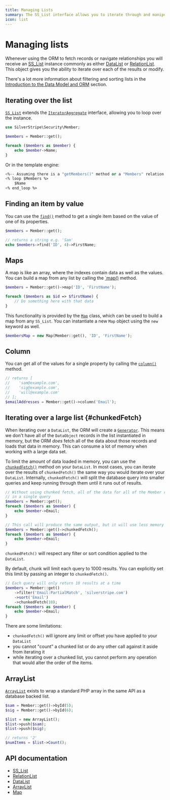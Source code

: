 ```yaml
---
title: Managing Lists
summary: The SS_List interface allows you to iterate through and manipulate a list of objects.
icon: list
---
```


# Managing lists

Whenever using the ORM to fetch records or navigate relationships you will receive an [SS_List](api:SilverStripe\ORM\SS_List) instance commonly as
either [DataList](api:SilverStripe\ORM\DataList) or [RelationList](api:SilverStripe\ORM\RelationList). This object gives you the ability to iterate over each of the results or
modify.

There's a lot more information about filtering and sorting lists in the [Introduction to the Data Model and ORM](/developer_guides/model/data_model_and_orm/) section.

## Iterating over the list

[`SS_List`](api:SilverStripe\ORM\SS_List) extends the [`IteratorAggregate`](https://www.php.net/manual/en/class.iteratoraggregate.php) interface, allowing you to loop over the instance.

```php
use SilverStripe\Security\Member;

$members = Member::get();

foreach ($members as $member) {
    echo $member->Name;
}
```

Or in the template engine:

```ss
<%-- Assuming there is a "getMembers()" method or a "Members" relation --%>
<% loop $Members %>
    $Name
<% end_loop %>
```

## Finding an item by value

You can use the [`find()`](api:SilverStripe\ORM\SS_List::find()) method to get a single item based on the value of one of its properties.

```php
$members = Member::get();

// returns a string e.g. 'Sam'
echo $members->find('ID', 4)->FirstName;
```

## Maps

A map is like an array, where the indexes contain data as well as the values. You can build a map from any list by calling the [`map()](api:SilverStripe\ORM\SS_List::map()) method.

```php
$members = Member::get()->map('ID', 'FirstName');

foreach ($members as $id => $firstName) {
    // Do something here with that data
}
```

This functionality is provided by the [`Map`](api:SilverStripe\ORM\Map) class, which can be used to build a map from any `SS_List`. You can instantiate a new `Map` object using the `new` keyword as well.

```php
$membersMap = new Map(Member::get(), 'ID', 'FirstName');
```

## Column

You can get all of the values for a single property by calling the [`column()`](api:SilverStripe\ORM\SS_List::column()) method.

```php
// returns [
//    'sam@example.com',
//    'sig@example.com',
//    'will@example.com'
// ];
$emailAddresses = Member::get()->column('Email');
```

## Iterating over a large list {#chunkedFetch}

When iterating over a `DataList`, the ORM will create a [`Generator`](https://www.php.net/manual/en/language.generators.overview.php). This means we don't have all of the `DataObject` records in the list instantiated in memory, but the ORM *does* fetch all of the data about those records and loads that data in memory. This can consume a lot of memory when working with a large data set.

To limit the amount of data loaded in memory, you can use the [`chunkedFetch()`](api:SilverStripe\ORM\DataList::chunkedFetch()) method on your `DataList`. In most cases, you can iterate over the results of `chunkedFetch()` the same way you would iterate over your `DataList`. Internally, `chunkedFetch()` will split the database query into smaller queries and keep running through them until it runs out of results.

```php
// Without using chunked fetch, all of the data for all of the Member records will be fetched from the database
// in a single query
$members = Member::get();
foreach ($members as $member) {
    echo $member->Email;
}

// This call will produce the same output, but it will use less memory and run more queries against the database
$members = Member::get()->chunkedFetch();
foreach ($members as $member) {
    echo $member->Email;
}
```

`chunkedFetch()` will respect any filter or sort condition applied to the `DataList`.

By default, chunk will limit each query to 1000 results. You can explicitly set this limit by passing an integer to `chunkedFetch()`.

```php
// Each query will only return 10 results at a time
$members = Member::get()
    ->filter('Email:PartialMatch', 'silverstripe.com')
    ->sort('Email')
    ->chunkedFetch(10);
foreach ($members as $member) {
    echo $member->Email;
}
```

There are some limitations:

- `chunkedFetch()` will ignore any limit or offset you have applied to your `DataList`
- you cannot "count" a chunked list or do any other call against it aside from iterating it
- while iterating over a chunked list, you cannot perform any operation that would alter the order of the items.

## ArrayList

[`ArrayList`](api:SilverStripe\ORM\ArrayList) exists to wrap a standard PHP array in the same API as a database backed list.

```php
$sam = Member::get()->byId(5);
$sig = Member::get()->byId(6);

$list = new ArrayList();
$list->push($sam);
$list->push($sig);

// returns '2'
$numItems = $list->Count();
```

## API documentation

- [SS_List](api:SilverStripe\ORM\SS_List)
- [RelationList](api:SilverStripe\ORM\RelationList)
- [DataList](api:SilverStripe\ORM\DataList)
- [ArrayList](api:SilverStripe\ORM\ArrayList)
- [Map](api:SilverStripe\ORM\Map)
